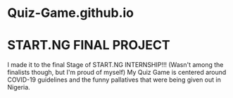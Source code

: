 # Quiz-Game.github.io
# START.NG FINAL PROJECT
I made it to the final Stage of START.NG INTERNSHIP!!! (Wasn't among the finalists though, but I'm proud of myself)
My Quiz Game is centered around COVID-19 guidelines and the funny pallatives that were being given out in Nigeria.
